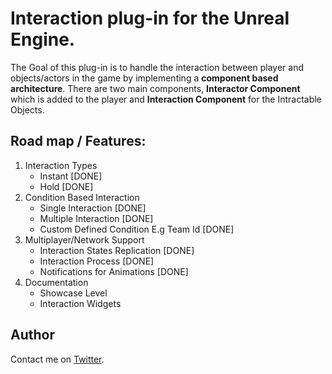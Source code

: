 # Interaction plug-in for the Unreal Engine. 

The Goal of this plug-in is to handle the interaction between player and objects/actors in the game by implementing a **component based architecture**. There are two main components, **Interactor Component** which is added to the player and **Interaction Component** for the Intractable Objects.

## Road map / Features:
1. Interaction Types
	- Instant [DONE]
	- Hold [DONE]
2. Condition Based Interaction
	- Single Interaction [DONE]
	- Multiple Interaction [DONE]
	- Custom Defined Condition E.g Team Id [DONE]
3. Multiplayer/Network Support
	- Interaction States Replication [DONE]
	- Interaction Process [DONE]
	- Notifications for Animations [DONE]
4. Documentation
	- Showcase Level
	- Interaction Widgets
	
## Author
Contact me on [Twitter](https://twitter.com/amiransari09).

